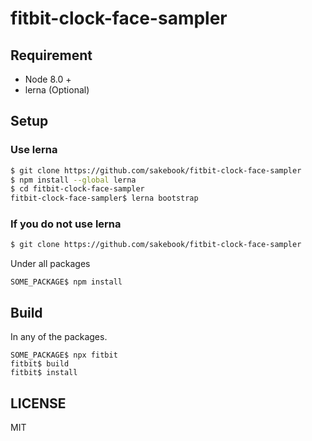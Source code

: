 # fitbit-clock-face-sampler


## Requirement
- Node 8.0 +
- lerna (Optional)


## Setup
### Use lerna

```sh
$ git clone https://github.com/sakebook/fitbit-clock-face-sampler
$ npm install --global lerna
$ cd fitbit-clock-face-sampler
fitbit-clock-face-sampler$ lerna bootstrap
```

### If you do not use lerna

```sh
$ git clone https://github.com/sakebook/fitbit-clock-face-sampler
```

Under all packages

```
SOME_PACKAGE$ npm install
```

## Build

In any of the packages.

```
SOME_PACKAGE$ npx fitbit
fitbit$ build
fitbit$ install
```

## LICENSE

MIT